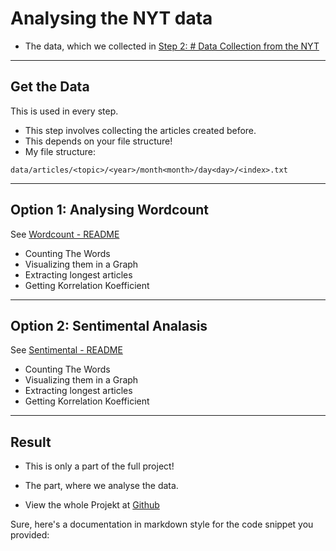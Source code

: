# Analysing the NYT data

- The data, which we collected in [Step 2: # Data Collection from the NYT](../data-collection/)

---

## Get the Data

This is used in every step.

- This step involves collecting the articles created before.
- This depends on your file structure!
- My file structure:

```
data/articles/<topic>/<year>/month<month>/day<day>/<index>.txt
```

---

## Option 1: Analysing Wordcount

See [Wordcount - README](./Wordcount/)

- Counting The Words
- Visualizing them in a Graph
- Extracting longest articles
- Getting Korrelation Koefficient

---

## Option 2: Sentimental Analasis

See [Sentimental - README](./Sentimental/)

- Counting The Words
- Visualizing them in a Graph
- Extracting longest articles
- Getting Korrelation Koefficient

---

## Result

- This is only a part of the full project!

- The part, where we analyse the data.

- View the whole Projekt at [Github](https://github.com/AdminL3/Jugend-Forscht/)

Sure, here's a documentation in markdown style for the code snippet you provided:
